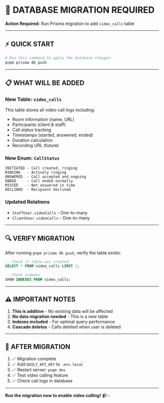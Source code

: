 # 🚨 DATABASE MIGRATION REQUIRED

**Action Required:** Run Prisma migration to add `video_calls` table

---

## ⚡ QUICK START

```bash
# Run this command to apply the database changes:
pnpm prisma db push
```

---

## 📋 WHAT WILL BE ADDED

### New Table: `video_calls`

This table stores all video call logs including:
- Room information (name, URL)
- Participants (client & staff)
- Call status tracking
- Timestamps (started, answered, ended)
- Duration calculation
- Recording URL (future)

### New Enum: `CallStatus`

```
INITIATED - Call created, ringing
RINGING   - Actively ringing
ANSWERED  - Call accepted and ongoing
ENDED     - Call ended normally
MISSED    - Not answered in time
DECLINED  - Recipient declined
```

### Updated Relations

- `StaffUser.videoCalls` - One-to-many
- `ClientUser.videoCalls` - One-to-many

---

## 🔍 VERIFY MIGRATION

After running `pnpm prisma db push`, verify the table exists:

```sql
-- Check if table was created
SELECT * FROM video_calls LIMIT 1;

-- Check indexes
SHOW INDEXES FROM video_calls;
```

---

## ⚠️ IMPORTANT NOTES

1. **This is additive** - No existing data will be affected
2. **No data migration needed** - This is a new table
3. **Indexes included** - For optimal query performance
4. **Cascade deletes** - Calls deleted when user is deleted

---

## 🚀 AFTER MIGRATION

1. ✅ Migration complete
2. ✅ Add `DAILY_API_KEY` to `.env.local`
3. ✅ Restart server: `pnpm dev`
4. ✅ Test video calling feature
5. ✅ Check call logs in database

---

**Run the migration now to enable video calling!** 📹✨

